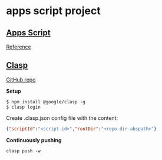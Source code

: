 apps script project
===================


[Apps Script](https://developers.google.com/apps-script)
-----------

[Reference](https://developers.google.com/apps-script/reference)



[Clasp](https://developers.google.com/apps-script/guides/clasp)
-----

[GitHub repo](https://github.com/google/clasp)

**Setup**

```shell
$ npm install @google/clasp -g
$ clasp login
```

Create .clasp.json config file with the content:

```json
{"scriptId":"<script-id>","rootDir":"<repo-dir-abspath>"}
```

**Continuously pushing**

```shell
clasp push -w
```
